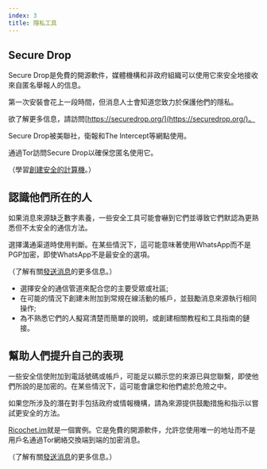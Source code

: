```yaml
---
index: 3
title: 隱私工具
---
```

## Secure Drop

Secure Drop是免費的開源軟件，媒體機構和非政府組織可以使用它來安全地接收來自匿名舉報人的信息。

第一次安裝會花上一段時間，但消息人士會知道您致力於保護他們的隱私。

欲了解更多信息，請訪問[https://securedrop.org/](https://securedrop.org/)。

Secure Drop被美聯社，衛報和The Intercept等網點使用。

通過Tor訪問Secure Drop以確保您匿名使用它。

（學習[創建安全的計算機](umbrella://information/protecting-files/beginner/s_create-a-secure-computer.md)。）

## 認識他們所在的人

如果消息來源缺乏數字素養，一些安全工具可能會嚇到它們並導致它們默認為更熟悉但不太安全的通信方法。

選擇溝通渠道時使用判斷。在某些情況下，這可能意味著使用WhatsApp而不是PGP加密，即使WhatsApp不是最安全的選項。

（了解有關[發送消息](umbrella://communications/sending-a-message)的更多信息。）

* 選擇安全的通信管道來配合您的主要受眾或社區;
* 在可能的情況下創建未附加到常規在線活動的帳戶，並鼓勵消息來源執行相同操作;
* 為不熟悉它們的人擬寫清楚而簡單的說明，或創建相關教程和工具指南的鏈接。

## 幫助人們提升自己的表現

一些安全信使附加到電話號碼或帳戶，可能足以顯示您的來源已與您聯繫，即使他們所說的是加密的。在某些情況下，這可能會讓您和他們處於危險之中。

如果您所涉及的潛在對手包括政府或情報機構，請為來源提供鼓勵措施和指示以嘗試更安全的方法。

[Ricochet.im](https://ricochet.im/)就是一個實例。它是免費的開源軟件，允許您使用唯一的地址而不是用戶名通過Tor網絡交換端到端的加密消息。

（了解有關[發送消息](umbrella://communications/sending-a-message)的更多信息。）